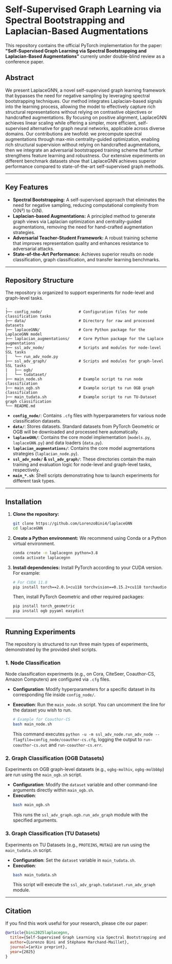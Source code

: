 # Self-Supervised Graph Learning via Spectral Bootstrapping and Laplacian-Based Augmentations

This repository contains the official PyTorch implementation for the paper: **"Self-Supervised Graph Learning via Spectral Bootstrapping and Laplacian-Based Augmentations"** currenly under double-blind review as a conference paper.

## Abstract

We present LaplaceGNN, a novel self-supervised graph learning framework that bypasses the need for negative sampling by leveraging spectral bootstrapping techniques. Our method integrates Laplacian-based signals into the learning process, allowing the model to effectively capture rich structural representations without relying on contrastive objectives or handcrafted augmentations. By focusing on positive alignment, LaplaceGNN achieves linear scaling while offering a simpler, more efficient, self-supervised alternative for graph neural networks, applicable across diverse domains. Our contributions are twofold: we precompute spectral augmentations through max-min centrality-guided optimization, enabling rich structural supervision without relying on handcrafted augmentations, then we integrate an adversarial bootstrapped training scheme that further strengthens feature learning and robustness. Our extensive experiments on different benchmark datasets show that LaplaceGNN achieves superior performance compared to state-of-the-art self-supervised graph methods.

---

## Key Features

-   **Spectral Bootstrapping:** A self-supervised approach that eliminates the need for negative sampling, reducing computational complexity from O(N²) to O(N).
-   **Laplacian-based Augmentations:** A principled method to generate graph views via Laplacian optimization and centrality-guided augmentations, removing the need for hand-crafted augmentation strategies.
-   **Adversarial Teacher-Student Framework:** A robust training scheme that improves representation quality and enhances resistance to adversarial attacks.
-   **State-of-the-Art Performance:** Achieves superior results on node classification, graph classification, and transfer learning benchmarks.

---

## Repository Structure

The repository is organized to support experiments for node-level and graph-level tasks.

```
.
├── config_node/                # Configuration files for node classification tasks
├── data/                       # Directory for raw and processed datasets
├── laplaceGNN/                 # Core Python package for the LaplaceGNN model
├── laplacian_augmentations/    # Core Python package for the Laplace augmentations
├── ssl_adv_node/               # Scripts and modules for node-level SSL tasks
│   └── run_adv_node.py
├── ssl_adv_graph/              # Scripts and modules for graph-level SSL tasks
|   ├── ogb/
|   └── tudataset/
├── main_node.sh                # Example script to run node classification
├── main_ogb.sh                 # Example script to run OGB graph classification
├── main_tudata.sh              # Example script to run TU-Dataset graph classification
└── README.md
```

-   **`config_node/`**: Contains `.cfg` files with hyperparameters for various node classification datasets.
-   **`data/`**: Stores datasets. Standard datasets from PyTorch Geometric or OGB will be downloaded and processed here automatically.
-   **`laplaceGNN/`**: Contains the core model implementation (`models.py`, `laplaceGNN.py`) and data loaders (`data.py`).
-   **`laplacian_augmentations/`**: Contains the core model augmentations strategies (`laplacian_node.py`).
-   **`ssl_adv_node/` & `ssl_adv_graph/`**: These directories contain the main training and evaluation logic for node-level and graph-level tasks, respectively.
-   **`main_*.sh`**: Shell scripts demonstrating how to launch experiments for different task types.

---

## Installation

1.  **Clone the repository:**
    ```bash
    git clone https://github.com/LorenzoBini4/laplaceGNN
    cd laplaceGNN
    ```

2.  **Create a Python environment:**
    We recommend using Conda or a Python virtual environment.
    ```bash
    conda create -n laplacegnn python=3.8
    conda activate laplacegnn
    ```

3.  **Install dependencies:**
    Install PyTorch according to your CUDA version. For example:
    ```bash
    # For CUDA 11.8
    pip install torch==2.0.1+cu118 torchvision==0.15.2+cu118 torchaudio==2.0.2 --index-url [https://download.pytorch.org/whl/cu118](https://download.pytorch.org/whl/cu118)
    ```
    Then, install PyTorch Geometric and other required packages:
    ```bash
    pip install torch_geometric
    pip install ogb pyyaml easydict
    ```

---

## Running Experiments

The repository is structured to run three main types of experiments, demonstrated by the provided shell scripts.

### 1. Node Classification

Node classification experiments (e.g., on Cora, CiteSeer, Coauthor-CS, Amazon Computers) are configured via `.cfg` files.

-   **Configuration**: Modify hyperparameters for a specific dataset in its corresponding file inside `config_node/`.
-   **Execution**: Run the `main_node.sh` script. You can uncomment the line for the dataset you wish to run.

    ```bash
    # Example for Coauthor-CS
    bash main_node.sh
    ```
    This command executes `python -u -m ssl_adv_node.run_adv_node --flagfile=config_node/coauthor-cs.cfg`, logging the output to `run-coauthor-cs.out` and `run-coauthor-cs.err`.

### 2. Graph Classification (OGB Datasets)

Experiments on OGB graph-level datasets (e.g., `ogbg-molhiv`, `ogbg-molbbbp`) are run using the `main_ogb.sh` script.

-   **Configuration**: Modify the `dataset` variable and other command-line arguments directly within `main_ogb.sh`.
-   **Execution**:
    ```bash
    bash main_ogb.sh
    ```
    This runs the `ssl_adv_graph.ogb.run_adv_graph` module with the specified arguments.

### 3. Graph Classification (TU Datasets)

Experiments on TU Datasets (e.g., `PROTEINS`, `MUTAG`) are run using the `main_tudata.sh` script.

-   **Configuration**: Set the `dataset` variable in `main_tudata.sh`.
-   **Execution**:
    ```bash
    bash main_tudata.sh
    ```
    This script will execute the `ssl_adv_graph.tudataset.run_adv_graph` module.

---

## Citation

If you find this work useful for your research, please cite our paper:

```bibtex
@article{bini2025laplacegnn,
  title={Self-Supervised Graph Learning via Spectral Bootstrapping and Laplacian-Based Augmentations},
  author={Lorenzo Bini and Stéphane Marchand-Maillet},
  journal={arXiv preprint},
  year={2025}
}
